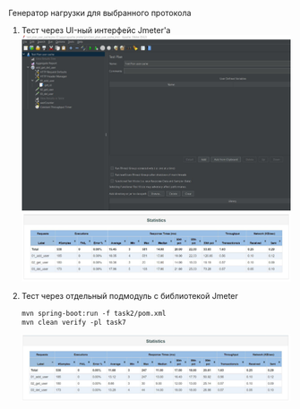 Генератор нагрузки для выбранного протокола

1. Тест через UI-ный интерфейс Jmeter'a
   ![img1.jpg](img1.jpg)
   ![img2.jpg](img2.jpg)


2. Тест через отдельный подмодуль с библиотекой Jmeter

   ```
   mvn spring-boot:run -f task2/pom.xml
   mvn clean verify -pl task7
   ```

   ![img3.jpg](img3.jpg)
      

